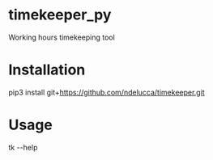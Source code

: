 # timekeeper_py
Working hours timekeeping tool

# Installation

pip3 install git+https://github.com/ndelucca/timekeeper.git

# Usage

tk --help

